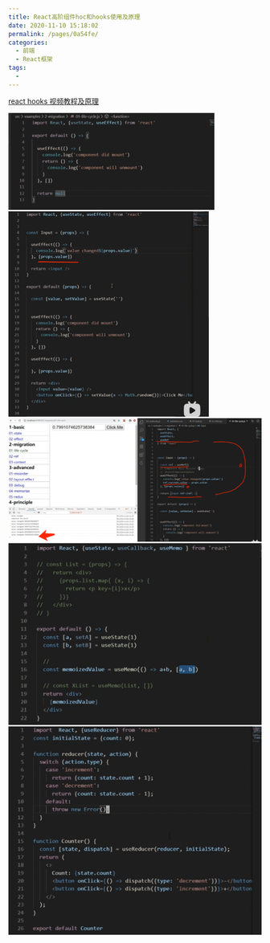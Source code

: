 ```yaml
---
title: React高阶组件hoc和hooks使用及原理
date: 2020-11-10 15:18:02
permalink: /pages/0a54fe/
categories:
  - 前端
  - React框架
tags:
  - 
---
```





[react hooks 视频教程及原理](https://www.bilibili.com/video/BV1cE411i7F1/?p=2)



<img src="./minilet/image-20201110153200298.png" alt="image-20201110153200298" style="zoom:40%;" />





<img src="./minilet/image-20201110153650636.png" alt="image-20201110153650636" style="zoom:40%;" />



<img src="./minilet/image-20201110154238511.png" alt="image-20201110154238511" style="zoom:50%;" />



<img src="./minilet/image-20201110162150495.png" alt="image-20201110162150495" style="zoom:50%;" />





<img src="./minilet/image-20201110162000008.png" alt="image-20201110162000008" style="zoom:50%;" />